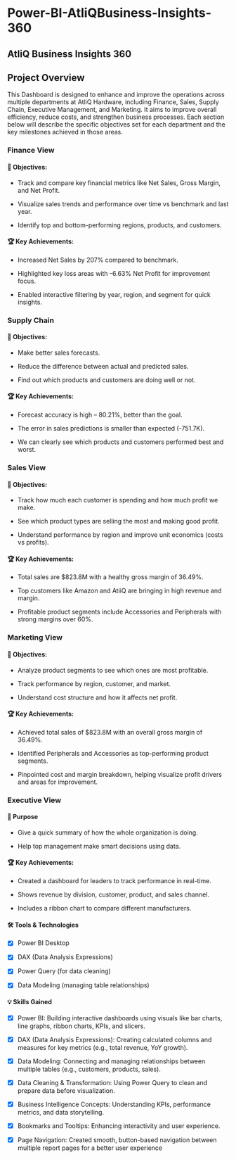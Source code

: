 # Power-BI-AtliQBusiness-Insights-360

## AtliQ Business Insights 360

## Project Overview

This Dashboard is designed to enhance and improve the operations across multiple departments at AtliQ Hardware, including Finance, Sales, Supply Chain,
Executive Management, and Marketing. It aims to improve overall efficiency, reduce costs, and strengthen business processes. Each section below will describe the specific objectives set for each department and the key milestones achieved in those areas.

### Finance View

#### 🎯 Objectives:

  - Track and compare key financial metrics like Net Sales, Gross Margin, and Net Profit.

  - Visualize sales trends and performance over time vs benchmark and last year.

  - Identify top and bottom-performing regions, products, and customers.

#### 🏆 Key Achievements:

  - Increased Net Sales by 207% compared to benchmark.

  - Highlighted key loss areas with -6.63% Net Profit for improvement focus.

  - Enabled interactive filtering by year, region, and segment for quick insights.


### Supply Chain

#### 🎯 Objectives:

  - Make better sales forecasts.

  - Reduce the difference between actual and predicted sales.

  - Find out which products and customers are doing well or not.

#### 🏆 Key Achievements:

  - Forecast accuracy is high – 80.21%, better than the goal.

  - The error in sales predictions is smaller than expected (-751.7K).

  - We can clearly see which products and customers performed best and worst.

### Sales View

#### 🎯 Objectives:

  - Track how much each customer is spending and how much profit we make.

  - See which product types are selling the most and making good profit.

  - Understand performance by region and improve unit economics (costs vs profits).

#### 🏆 Key Achievements:

  - Total sales are $823.8M with a healthy gross margin of 36.49%.

  - Top customers like Amazon and AtiiQ are bringing in high revenue and margin.

  - Profitable product segments include Accessories and Peripherals with strong margins over 60%.

### Marketing View

#### 🎯 Objectives:

  - Analyze product segments to see which ones are most profitable.

  - Track performance by region, customer, and market.

  - Understand cost structure and how it affects net profit.

#### 🏆 Key Achievements:

  - Achieved total sales of $823.8M with an overall gross margin of 36.49%.

  - Identified Peripherals and Accessories as top-performing product segments.

  - Pinpointed cost and margin breakdown, helping visualize profit drivers and areas for improvement.


### Executive View

#### 🎯 Purpose
  - Give a quick summary of how the whole organization is doing.

  - Help top management make smart decisions using data.

#### 🏆 Key Achievements:

  - Created a dashboard for leaders to track performance in real-time.

  - Shows revenue by division, customer, product, and sales channel.

  - Includes a ribbon chart to compare different manufacturers.

#### 🛠 Tools & Technologies

  - [x] Power BI Desktop

  - [x] DAX (Data Analysis Expressions)

  - [x] Power Query (for data cleaning)

  - [x] Data Modeling (managing table relationships)


#### 💡 Skills Gained

  - [x] Power BI: Building interactive dashboards using visuals like bar charts, line graphs, ribbon charts, KPIs, and slicers.

  - [x] DAX (Data Analysis Expressions): Creating calculated columns and measures for key metrics (e.g., total revenue, YoY growth).

  - [x] Data Modeling: Connecting and managing relationships between multiple tables (e.g., customers, products, sales).

  - [x] Data Cleaning & Transformation: Using Power Query to clean and prepare data before visualization.

  - [x] Business Intelligence Concepts: Understanding KPIs, performance metrics, and data storytelling.

  - [x] Bookmarks and Tooltips: Enhancing interactivity and user experience.

  - [x] Page Navigation: Created smooth, button-based navigation between multiple report pages for a better user experience

